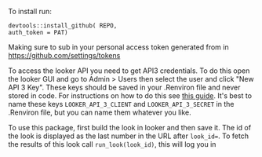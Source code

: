  
 To install run: 
 ```
 devtools::install_github( REPO,
 auth_token = PAT)
 
 ```
 Making sure to sub in your personal access token generated from in https://github.com/settings/tokens
 
 To access the looker API you need to get API3 credentials. To do this open the looker GUI and go to Admin > Users then select the user and click "New API 3 Key". These keys should be saved in your .Renviron file and never stored in code. For instructions on how to do this see [this guide](https://github.com/hadley/httr/blob/master/vignettes/api-packages.Rmd#appendix-storing-api-authentication-keystokens). It's best to name these keys `LOOKER_API_3_CLIENT` and `LOOKER_API_3_SECRET` in the .Renviron file, but you can name them whatever you like. 


To use this package, first build the look in looker and then save it. The id of the look is displayed as the last number in the URL after `look_id=`. To fetch the results of this look call `run_look(look_id)`, this will log you in  
 
